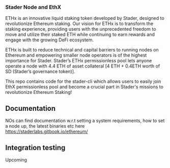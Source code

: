 ### Stader Node and EthX

ETHx is an innovative liquid staking token developed by Stader, designed to revolutionize Ethereum staking. Our vision for ETHx is to transform the staking experience, providing users with the unprecedented freedom to move and utilize their staked ETH while continuing to earn rewards and engage with the growing DeFi ecosystem.

ETHx is built to reduce technical and capital barriers to running nodes on Ethereum and empowering smaller node operators is of the highest importance for Stader. Stader’s ETHx permissionless pool lets anyone operate a node with 4.4 ETH of asset collateral [4 ETH + 0.4ETH worth of SD (Stader’s governance token)]. 

This repo contains code for the stader-cli which allows users to easily join EthX permissionless pool and become a crucial part in Stader's missions to revolutionize Ethereum Staking!

## Documentation

NOs can find documentation w.r.t setting a system requirements, how to set a node up, the latest binaries etc here https://staderlabs.gitbook.io/ethereum/

## Integration testing

Upcoming
